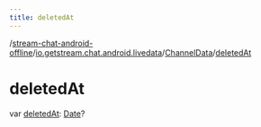 ```yaml
---
title: deletedAt
---
```

/[stream-chat-android-offline](../../index.md)/[io.getstream.chat.android.livedata](../index.md)/[ChannelData](index.md)/[deletedAt](deletedAt.md)  
  
  
  
# deletedAt  
var [deletedAt](deletedAt.md): [Date](https://developer.android.com/reference/kotlin/java/util/Date.html)?
